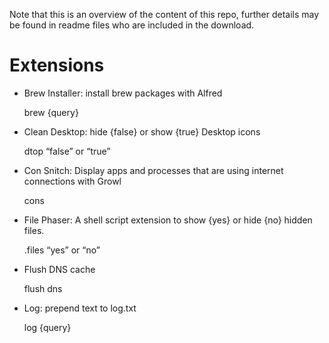 Note that this is an overview of the content of this repo, further 
details may be found in readme files who are included in the download.

Extensions
==========


- Brew Installer: install brew packages with Alfred

	brew {query}

- Clean Desktop: hide {false} or show {true} Desktop icons

	dtop “false” or “true”

- Con Snitch: Display apps and processes that are using internet connections with Growl

	cons

- File Phaser: A shell script extension to show {yes} or hide {no} hidden files.

	.files “yes” or “no”

- Flush DNS cache

	flush dns

- Log: prepend text to log.txt

	log {query}